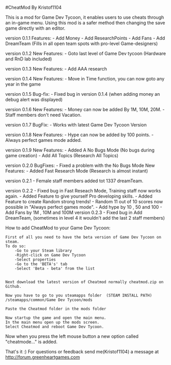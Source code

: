 #CheatMod By Kristof1104	

This is a mod for Game Dev Tycoon, it enables users to use cheats through an in-game menu.
Using this mod is a safer method then changing the save game directly with an editor.

version 0.1.1
Features:
    - Add Money
	- Add ResearchPoints
    - Add Fans
    - Add DreamTeam (Fills in all open team spots with pro-level Game-designers)
	
version 0.1.2
New Features:
    - Goto last level of Game Dev tycoon (Hardware and RnD lab included)

version 0.1.3
New Features:
    - Add AAA research
	
version 0.1.4
New Features:
    - Move in Time function, you can now goto any year in the game
	
version 0.1.5
Bug-fix:
    - Fixed bug in version 0.1.4 (when adding money an debug alert was displayed)
		
version 0.1.6
New Features:
    - Money can now be added By 1M, 10M, 20M.
	- Staff members don't need Vacation.
	
version 0.1.7
BugFix:
	- Works with latest Game Dev Tycoon Version
	
version 0.1.8
New Features:
    - Hype can now be added by 100 points.
	- Always perfect games mode added.

version 0.1.9
New Features:
    - Added A No Bugs Mode (No bugs during game creation)
	- Add All Topics (Research All Topics)
	
version 0.2.0
BugFixes:
	- Fixed a problem with the No Bugs Mode
New Features:
    - Added Fast Research Mode (Research is almost instant)
	
version 0.2.1
	- Female staff members added tot 1337 dreamTeam.	
	
version 0.2.2
	- Fixed bug in Fast Reseach Mode, Training staff now works again.
	- Added Feature to give yourself Pro developing skills.
	- Added Feature to create Random strong trends!
	- Random 11 out of 10 scores now possible in "Always perfect games mode".
	- Add hype by 10 , 50 and 100
	- Add Fans by 1M , 10M and 100M
version 0.2.3
	- Fixed bug in Add DreamTeam, (sometimes in level 4 it wouldn't add the last 2 staff members)

	
How to add CheatMod to your Game Dev Tycoon:

	

    First of all you need to have the beta version of Game Dev Tycoon on steam. 
	To do so:
        -Go to your Steam library
        -Right-click on Game Dev Tycoon
        -Select properties
        -Go to the 'BETA's' tab
        -Select 'Beta - beta' from the list
		
		
	Next download the latest version of Cheatmod normally cheatmod.zip on Github.
	
    Now you have to go to you steamapps folder  (STEAM INSTALL PATH) /steamapps/common/Game Dev Tycoon/mods

    Paste the Cheatmod folder in the mods folder
	
	Now startup the game and open the main menu.
	In the main menu open up the mods screen.
	Select Cheatmod and reboot Game Dev Tycoon.
	
Now when you press the left mouse button a new option called "cheatmode..." is added.

That's it :)
For questions or feedback
send me(Kristof1104) a message at http://forum.greenheartgames.com

	